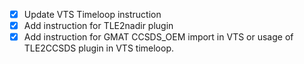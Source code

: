 - [x] Update VTS Timeloop instruction
- [x] Add instruction for TLE2nadir plugin
- [x] Add instruction for GMAT CCSDS_OEM import in VTS or usage of TLE2CCSDS plugin in VTS timeloop.